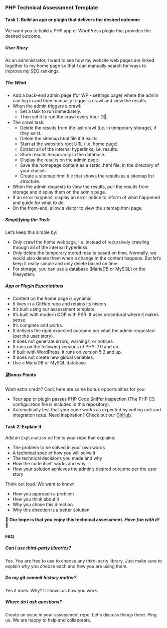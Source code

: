 ### PHP Technical Assessment Template

#### Task 1: Build an app or plugin that delivers the desired outcome
We want you to build a PHP app or WordPress plugin that provides the desired outcome.

##### User Story
As an administrator, I want to see how my website web pages are linked together to my home page so that I can manually search for ways to improve my SEO rankings.

##### The What
- Add a back-end admin page (for WP - settings page) where the admin can log in and then manually trigger a crawl and view the results.
- When the admin triggers a crawl:
    - Set a task to run immediately.
    - Then set it to run the crawl every hour ⏰🤖.
- The crawl task:
    - Delete the results from the last crawl (i.e. in temporary storage), if they exist.
    - Delete the sitemap.html file if it exists.
    - Start at the website’s root URL (i.e. home page)
    - Extract all of the internal hyperlinks, i.e. results.
    - Store results temporarily in the database.
    - Display the results on the admin page.
    - Save the homepage content as a static .html file, in the directory of your choice.
    - Create a sitemap.html file that shows the results as a sitemap list structure.
- When the admin requests to view the results, pull the results from storage and display them on the admin page.
- If an error happens, display an error notice to inform of what happened and guide for what to do.
- On the front-end, allow a visitor to view the sitemap.html page.

##### Simplifying the Task:
Let’s keep this simple by:

- Only crawl the home webpage, i.e. instead of recursively crawling through all of the internal hyperlinks.
- Only delete the temporary stored results based on time. Normally, we would also delete them when a change in the content happens. But let’s keep it really simple and only delete based on time.
- For storage, you can use a database (MariaDB or MySQL) or the filesystem.

##### App or Plugin Expectations
- Content on the home page is dynamic.
- It lives in a GitHub repo and retains its history.
- It’s built using our assessment template.
- It’s built with modern OOP with PSR. It uses procedural where it makes sense.
- It’s complete and works.
- It delivers the right expected outcome per what the admin requested (per the user story).
- It does not generate errors, warnings, or notices.
- It runs on the following versions of PHP: 7.0 and up.
- If built with WordPress, it runs on version 5.2 and up.
- It does not create new global variables.
- Use a MariaDB or MySQL database.

##### 🎖Bonus Points
Want extra credit? Cool, here are some bonus opportunities for you:

- Your app or plugin passes PHP Code Sniffer inspection (The PHP CS configuration file is included in this repository).
- Automatically test that your code works as expected by writing unit and integration tests. Need inspiration? Check out our [GitHub](https://github.com/wp-media/wp-rocket/tree/develop/tests).

#### Task 2: Explain It
Add an `Explanation.md` file to your repo that explains:

- The problem to be solved in your own words
- A technical spec of how you will solve it
- The technical decisions you made and why
- How the code itself works and why
- How your solution achieves the admin’s desired outcome per the user story

Think out loud. We want to know:

- How you approach a problem
- How you think about it
- Why you chose this direction
- Why this direction is a better solution

🎉 **Our hope is that you enjoy this technical assessment. *Have fun with it!*** 🎉 

#### FAQ

##### Can I use third-party libraries?
Yes. You are free to use to choose any third-party library. Just make sure to explain why you choose each and how you are using them.

##### Do my git commit history matter?
Yes it does. Why? It shows us how you work.

##### Where do I ask questions?
Create an issue in your assessment repo. Let's discuss things there. Ping us. We are happy to help and collaborate.
